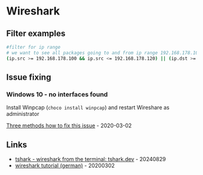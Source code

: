 # Wireshark

## Filter examples

```bash
#filter for ip range
# we want to see all packages going to and from ip range 192.168.178.100 up and included to 192.168.178.120
(ip.src >= 192.168.178.100 && ip.src <= 192.168.178.120) || (ip.dst >= 192.168.178.100 && ip.dst <= 192.168.178.120)
```

## Issue fixing

### Windows 10 - no interfaces found

Install Winpcap (`choco install winpcap`) and restart Wireshare as administrator

[Three methods how to fix this issue](https://www.outlookappins.com/windows-10/wireshark-no-interfaces-found/#Method_2_Configure_WinPcap) - 2020-03-02

## Links

* [tshark - wireshark from the terminal: tshark.dev](https://tshark.dev/) - 20240829
* [wireshark tutorial (german)](http://www.nwlab.net/tutorials/wireshark/) - 20200302
